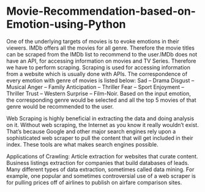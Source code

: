 # Movie-Recommendation-based-on-Emotion-using-Python
One of the underlying targets of movies is to evoke emotions in their viewers. IMDb offers all the movies for all genre. Therefore the movie titles can be scraped from the IMDb list to recommend to the user.IMDb does not have an API, for accessing information on movies and TV Series. Therefore we have to perform scraping. Scraping is used for accessing information from a website which is usually done with APIs.
The correspondence of every emotion with genre of movies is listed below:  Sad – Drama Disgust – Musical Anger – Family Anticipation – Thriller Fear – Sport Enjoyment – Thriller Trust – Western Surprise – Film-Noir.
Based on the input emotion, the corresponding genre would be selected and all the top 5 movies of that genre would be recommended to the user.

Web Scraping is highly beneficial in extracting the data and doing analysis on it. Without web scraping, the Internet as you know it really wouldn’t exist. That’s because Google and other major search engines rely upon a sophisticated web scraper to pull the content that will get included in their index. These tools are what makes search engines possible.

Applications of Crawling:
Article extraction for websites that curate content.
Business listings extraction for companies that build databases of leads.
Many different types of data extraction, sometimes called data mining. For example, one popular and sometimes controversial use of a web scraper is for pulling prices off of airlines to publish on airfare comparison sites.
